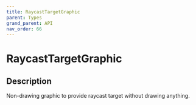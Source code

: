 ```yaml
---
title: RaycastTargetGraphic
parent: Types
grand_parent: API
nav_order: 66
---
```


# RaycastTargetGraphic

## Description

Non-drawing graphic to provide raycast target without drawing anything.

